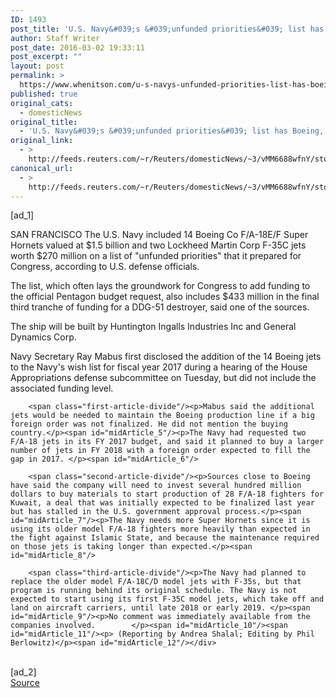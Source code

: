```yaml
---
ID: 1493
post_title: 'U.S. Navy&#039;s &#039;unfunded priorities&#039; list has Boeing, Lockheed fighters'
author: Staff Writer
post_date: 2016-03-02 19:33:11
post_excerpt: ""
layout: post
permalink: >
  https://www.whenitson.com/u-s-navys-unfunded-priorities-list-has-boeing-lockheed-fighters/
published: true
original_cats:
  - domesticNews
original_title:
  - 'U.S. Navy&#039;s &#039;unfunded priorities&#039; list has Boeing, Lockheed fighters'
original_link:
  - >
    http://feeds.reuters.com/~r/Reuters/domesticNews/~3/vMM6688wfnY/story01.htm
canonical_url:
  - >
    http://feeds.reuters.com/~r/Reuters/domesticNews/~3/vMM6688wfnY/story01.htm
---
```

 [ad_1]
<br><div id="articleText">
<span id="midArticle_start"/>

<span id="midArticle_0"/><span class="focusParagraph" readability="5"><p><span class="articleLocation">SAN FRANCISCO</span> The U.S. Navy included 14 Boeing Co F/A-18E/F Super Hornets valued at $1.5 billion and two Lockheed Martin Corp F-35C jets worth $270 million on a list of "unfunded priorities" that it prepared for Congress, according to U.S. defense officials.  </p></span><span id="midArticle_1"/><p>The list, which often lays the groundwork for Congress to add funding to the official Pentagon budget request, also includes $433 million in the final third tranche of funding for a DDG-51 destroyer, said one of the sources.</p><span id="midArticle_2"/><p>The ship will be built by Huntington Ingalls Industries Inc and General Dynamics Corp.</p><span id="midArticle_3"/><p>Navy Secretary Ray Mabus first disclosed the addition of the 14 Boeing jets to the Navy's wish list for fiscal year 2017 during a hearing of the House Appropriations defense subcommittee on Tuesday, but did not include the associated funding level. </p><span id="midArticle_4"/>
        
        <span class="first-article-divide"/><p>Mabus said the additional jets would be needed to maintain the Boeing production line if a big foreign order was not finalized. He did not mention the buying country.</p><span id="midArticle_5"/><p>The Navy had requested two F/A-18 jets in its FY 2017 budget, and said it planned to buy a larger number of jets in FY 2018 with a foreign order expected to fill the gap in 2017. </p><span id="midArticle_6"/>
        
        <span class="second-article-divide"/><p>Sources close to Boeing have said the company will need to invest several hundred million dollars to buy materials to start production of 28 F/A-18 fighters for Kuwait, a deal that was initially expected to be finalized last year but has stalled in the U.S. government approval process.</p><span id="midArticle_7"/><p>The Navy needs more Super Hornets since it is using its older model F/A-18 fighters more heavily than expected in the fight against Islamic State, and because the maintenance required on those jets is taking longer than expected.</p><span id="midArticle_8"/>
        
        <span class="third-article-divide"/><p>The Navy had planned to replace the older model F/A-18C/D model jets with F-35s, but that program is running behind its original schedule. The Navy is not expected to start using its first F-35C model jets, which take off and land on aircraft carriers, until late 2018 or early 2019. </p><span id="midArticle_9"/><p>No comment was immediately available from the companies involved.        </p><span id="midArticle_10"/><span id="midArticle_11"/><p> (Reporting by Andrea Shalal; Editing by Phil Berlowitz)</p><span id="midArticle_12"/></div>
<br>[ad_2]
<br><a href="http://feeds.reuters.com/~r/Reuters/domesticNews/~3/vMM6688wfnY/story01.htm">Source </a>